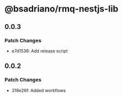 # @bsadriano/rmq-nestjs-lib

## 0.0.3

### Patch Changes

- e7d1536: Add release script

## 0.0.2

### Patch Changes

- 318e26f: Added workflows
